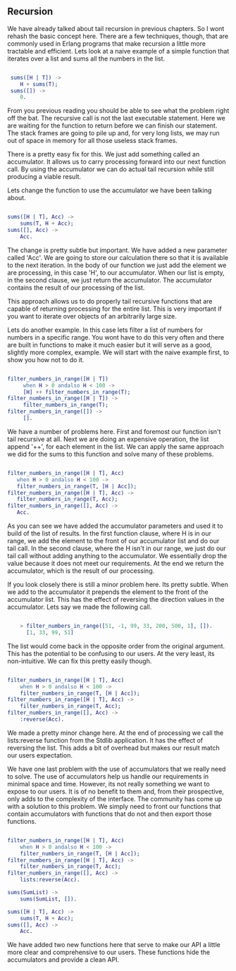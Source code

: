 Recursion
---------

We have already talked about tail recursion in previous chapters. So I
wont rehash the basic concept here. There are a few techniques,
though, that are commonly used in Erlang programs that make recursion
a little more tractable and efficient. Lets look at a naive example of
a simple function that iterates over a list and sums all the numbers
in the list.

```erlang

 sums([H | T]) ->
    H + sums(T);
 sums([]) ->
    0.

```

From you previous reading you should be able to see what the problem
right off the bat. The recursive call is not the last executable
statement. Here we are waiting for the function to return before we
can finish our statement. The stack frames are going to pile up and,
for very long lists, we may run out of space in memory for all those
useless stack frames.

There is a pretty easy fix for this. We just add something called an
accumulator. It allows us to carry processing forward into our next
function call. By using the accumulator we can do actual tail
recursion while still producing a viable result.

Lets change the function to use the accumulator we have been talking
about.

```erlang

sums([H | T], Acc) ->
    sums(T, H + Acc);
sums([], Acc) ->
    Acc.

```

The change is pretty subtle but important. We have added a new
parameter called 'Acc'. We are going to store our calculation there so
that it is available to the next iteration. In the body of our
function we just add the element we are processing, in this case 'H',
to our accumulator. When our list is empty, in the second clause, we
just return the accumulator. The accumulator contains the result of
our processing of the list.

This approach allows us to do properly tail recursive functions that
are capable of returning processing for the entire list. This is very
important if you want to iterate over objects of an arbitrarily large
size.

Lets do another example. In this case lets filter a list of numbers
for numbers in a specific range. You wont have to do this very often
and there are built in functions to make it much easier but it will
serve as a good, slightly more complex, example. We will start with
the naive example first, to show you how not to do it.

```erlang

filter_numbers_in_range([H | T])
     when H > 0 andalso H < 100 ->
     [H] ++ filter_numbers_in_range(T);
filter_numbers_in_range([H | T]) ->
     filter_numbers_in_range(T);
filter_numbers_in_range([]) ->
     [].

```

We have a number of problems here. First and foremost our function
isn't tail recursive at all. Next we are doing an expensive operation,
the list append '++', for each element in the list. We can apply the
same approach we did for the sums to this function and solve many of
these problems.

```erlang

filter_numbers_in_range([H | T], Acc)
   when H > 0 andalso H < 100 ->
   filter_numbers_in_range(T, [H | Acc]);
filter_numbers_in_range([H | T], Acc) ->
   filter_numbers_in_range(T, Acc);
filter_numbers_in_range([], Acc) ->
   Acc.

```

As you can see we have added the accumulator parameters and used it to
build of the list of results. In the first function clause, where H is
in our range, we add the element to the front of our accumulator list
and do our tail call. In the second clause, where the H isn't in our
range, we just do our tail call without adding anything to the
accumulator. We essentially drop the value because it does not meet
our requirements. At the end we return the accumulator, which is the
result of our processing.

If you look closely there is still a minor problem here. Its pretty
subtle. When we add to the accumulator it prepends the element to the
front of the accumulator list. This has the effect of reversing the
direction values in the accumulator. Lets say we made the following
call.

```erlang

    > filter_numbers_in_range([51, -1, 99, 33, 200, 500, 1], []).
      [1, 33, 99, 51]
```

The list would come back in the opposite order from the original
argument. This has the potential to be confusing to our users. At the
very least, its non-intuitive. We can fix this pretty easily though.

```erlang

filter_numbers_in_range([H | T], Acc)
    when H > 0 andalso H < 100 ->
    filter_numbers_in_range(T, [H | Acc]);
filter_numbers_in_range([H | T], Acc) ->
    filter_numbers_in_range(T, Acc);
filter_numbers_in_range([], Acc) ->
    :reverse(Acc).

```

We made a pretty minor change here. At the end of processing we call
the lists:reverse function from the Stdlib application. It has the
effect of reversing the list. This adds a bit of overhead but makes
our result match our users expectation.

We have one last problem with the use of accumulators that we really
need to solve. The use of accumulators help us handle our requirements
in minimal space and time. However, its not really something we want
to expose to our users. It is of no benefit to them and, from their
prospective, only adds to the complexity of the interface. The
community has come up with a solution to this problem. We simply need
to front our functions that contain accumulators with functions that
do not and then export those functions.

```erlang

filter_numbers_in_range([H | T], Acc)
    when H > 0 andalso H < 100 ->
    filter_numbers_in_range(T, [H | Acc]);
filter_numbers_in_range([H | T], Acc) ->
    filter_numbers_in_range(T, Acc);
filter_numbers_in_range([], Acc) ->
    lists:reverse(Acc).

sums(SumList) ->
    sums(SumList, []).

sums([H | T], Acc) ->
    sums(T, H + Acc);
sums([], Acc) ->
    Acc.

```

We have added two new functions here that serve to make our API a
little more clear and comprehensive to our users. These functions hide
the accumulators and provide a clean API.
